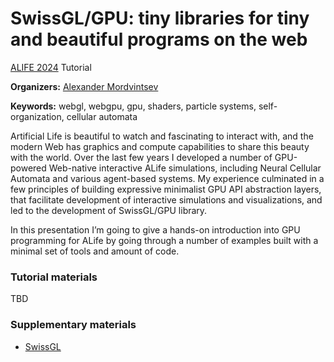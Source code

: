 # SwissGL/GPU: tiny libraries for tiny and beautiful programs on the web

[ALIFE 2024](https://2024.alife.org/) Tutorial


**Organizers:**
[Alexander Mordvintsev](https://znah.net/)

**Keywords:** webgl, webgpu, gpu, shaders, particle systems, self-organization, cellular automata

Artificial Life is beautiful to watch and fascinating to interact with, and the modern Web has graphics and compute capabilities to share this beauty with the world. Over the last few years I developed a number of GPU-powered Web-native interactive ALife simulations, including Neural Cellular Automata and various agent-based systems. My experience culminated in a few principles of building expressive minimalist GPU API abstraction layers, that facilitate development of interactive simulations and visualizations, and led to the development of SwissGL/GPU library.

In this presentation I’m going to give a hands-on introduction into GPU programming for ALife by going through a number of examples built with a minimal set of tools and amount of code.

### Tutorial materials

TBD

### Supplementary materials

* [SwissGL](https://google.github.io/swissgl/)
